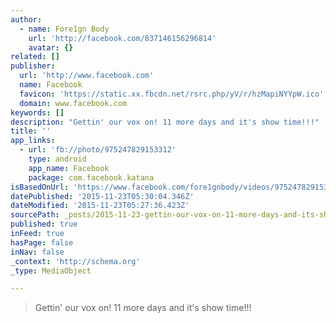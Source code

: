 ```yaml
---
author:
  - name: Fore1gn Body
    url: 'http://facebook.com/837146156296814'
    avatar: {}
related: []
publisher:
  url: 'http://www.facebook.com'
  name: Facebook
  favicon: 'https://static.xx.fbcdn.net/rsrc.php/yV/r/hzMapiNYYpW.ico'
  domain: www.facebook.com
keywords: []
description: "Gettin' our vox on! 11 more days and it's show time!!!"
title: ''
app_links:
  - url: 'fb://photo/975247829153312'
    type: android
    app_name: Facebook
    package: com.facebook.katana
isBasedOnUrl: 'https://www.facebook.com/fore1gnbody/videos/975247829153312/?video_source=pages_finch_main_video'
datePublished: '2015-11-23T05:30:04.346Z'
dateModified: '2015-11-23T05:27:36.423Z'
sourcePath: _posts/2015-11-23-gettin-our-vox-on-11-more-days-and-its-show-time.md
published: true
inFeed: true
hasPage: false
inNav: false
_context: 'http://schema.org'
_type: MediaObject

---
```

> Gettin' our vox on&excl; 11 more days and it's show time&excl;&excl;&excl;